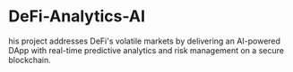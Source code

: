 # DeFi-Analytics-AI
his project addresses DeFi's volatile markets by delivering an AI-powered DApp with real-time predictive analytics and risk management on a secure blockchain. 
